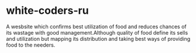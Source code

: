 # white-coders-ru
A wesbsite which confirms best utilization of  food and reduces chances of its wastage with good management.Although quality of food define its sells and utilization but mapping its distribution and taking best ways  of providing food to the needers.

